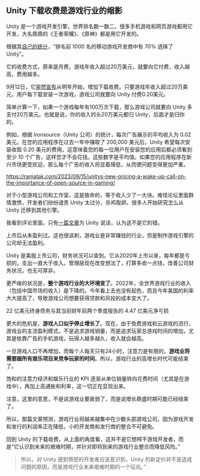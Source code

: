 ## Unity 下载收费是游戏行业的缩影

Unity 是一个游戏开发引擎，世界排名数一数二，很多手机游戏和网页游戏都用它开发，大名鼎鼎的《王者荣耀》、《原神》都是用它开发的。

根据其[自己的统计](https://unity.com/solutions/mobile-game-development)，“排名前 1000 名的移动游戏开发商中有 70% 选择了 Unity”。

它的收费方式，原来是月费。游戏年收入超过20万美元，就要向它付费，收入越高，费用越多。

9月12日，它[突然宣布](https://12ft.io/proxy?&q=https%3A%2F%2Fblog.unity.com%2Fnews%2Fplan-pricing-and-packaging-updates)从明年开始，增加下载收费。只要游戏年收入超过20万美元，用户每下载安装一次游戏，游戏公司就要向 Unity 付费0.20美元。

简单计算一下，如果一个游戏每年有100万次下载，那么游戏公司就要向 Unity 多支付20万美元。也就是说，你的收入的头20万美元都归 Unity，后面才是归你的。

例如，根据 Ironsource（Unity 公司）的统计，每次广告展示的平均收入为 0.02 美元。在您的应用程序在过去一年中赚取了 200,000 美元后，Unity 希望每次安装收取 0.20 美元的费用。这意味着您的每一位用户在安装您的应用后都必须看到至少 10 个广告，这样您才不会花钱。这些数字是平均值。如果您的应用程序在新兴市场更受欢迎，那么每个广告的收入将显着降低，从而使问题变得更加严重。

https://ramatak.com/2023/09/15/unitys-new-pricing-a-wake-up-call-on-the-importance-of-open-source-in-gaming/

对于小型游戏公司和工作室，这是致命的，等于收入少了一大块。难怪论坛里面群情激愤，开发者们纷纷谴责 Unity 太过分，杀鸡取卵，很多人开始研究怎么从 Unity 迁移到其他引擎。

我看到评论里面，只有[一篇文章](https://www.gamesindustry.biz/unitys-pricing-is-a-symptom-not-the-cause-of-tougher-times-ahead-for-the-games-industry-opinion)为 Unity 说话，认为这不是它的错。

上市后从未盈利过。这也很讽刺，游戏业是非常赚钱的行业，但是制作游戏引擎的公司却无法盈利。

Unity 是美股上市公司，财务状况可以查到。它从2020年上市以来，每年都是亏损的，支出一直大于收入。管理层现在改变想法了，打算多收一点钱，改善公司财务状况，也无可厚非。

更严峻的状况是，**整个游戏行业的大环境变了**。2022年，全世界游戏行业的收入（包括中国市场的收入）是下降的。今年看上去也没有起色，而且今年美国的利率大大提高了，导致游戏公司想要获得贷款和风投的成本变大了。

22 亿美元终身债务与其当前财年前两个季度报告的 4.47 亿美元净亏损

更大的危机是，**游戏人口似乎停止增长了**。现在，由于免费游戏和云游戏的流行，游戏业的主流盈利模式，不是追求游戏销量，而是追求玩家总游戏时间的增加，尤其是依靠广告的手机游戏，玩得人越多越久，收入就会越高。

一旦游戏人口不再增加，而每个人每天只有24小时，注意力是有限的，**游戏业将需要跟所有娱乐项目来竞争玩家的时间**。所以，游戏行业的高增长时代可能结束了。

饱和的注意力经济和娱乐行业的 KPI 逐渐从单位销量转向花费时间（尤其是在游戏中），再加上高通胀和利率，这一切正在显现出来。

注意，这里的意思，不是说游戏业要衰弱了，而是说增长鼎盛时期可能已经结束了。

所以，那篇文章预测，游戏行业将越来越集中在少数头部游戏公司，因为游戏开发和发行的利润率正在降低，小的开发商和发行商的整合不可避免。

回到 Unity 的下载收费，从上面的角度看，这并不是它想榨干游戏开发者，而是“它认识到未来的艰难时期，并针对即将到来的游戏行业整合而降低风险。”

> 所以，对 Unity 感到愤怒的开发者应该意识到，Unity 的新定价并不是造成问题的原因，而是游戏行业未来艰难时期的一个征兆。”

